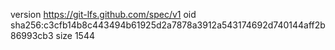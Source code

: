 version https://git-lfs.github.com/spec/v1
oid sha256:c3cfb14b8c443494b61925d2a7878a3912a543174692d740144aff2b86993cb3
size 1544

